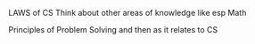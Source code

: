 LAWS of CS 
Think about other areas of knowledge like esp Math 


Principles of Problem Solving and then as it relates to CS
